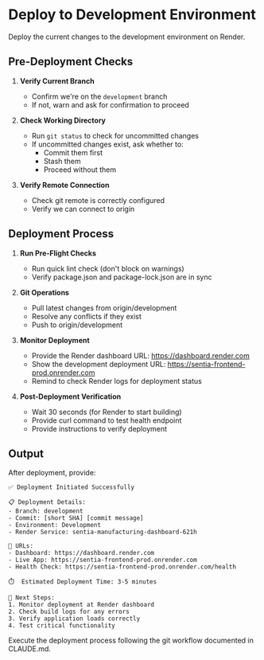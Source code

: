 # Deploy to Development Environment

Deploy the current changes to the development environment on Render.

## Pre-Deployment Checks

1. **Verify Current Branch**
   - Confirm we're on the `development` branch
   - If not, warn and ask for confirmation to proceed

2. **Check Working Directory**
   - Run `git status` to check for uncommitted changes
   - If uncommitted changes exist, ask whether to:
     - Commit them first
     - Stash them
     - Proceed without them

3. **Verify Remote Connection**
   - Check git remote is correctly configured
   - Verify we can connect to origin

## Deployment Process

1. **Run Pre-Flight Checks**
   - Run quick lint check (don't block on warnings)
   - Verify package.json and package-lock.json are in sync

2. **Git Operations**
   - Pull latest changes from origin/development
   - Resolve any conflicts if they exist
   - Push to origin/development

3. **Monitor Deployment**
   - Provide the Render dashboard URL: https://dashboard.render.com
   - Show the development deployment URL: https://sentia-frontend-prod.onrender.com
   - Remind to check Render logs for deployment status

4. **Post-Deployment Verification**
   - Wait 30 seconds (for Render to start building)
   - Provide curl command to test health endpoint
   - Provide instructions to verify deployment

## Output

After deployment, provide:
```
✅ Deployment Initiated Successfully

📋 Deployment Details:
- Branch: development
- Commit: [short SHA] [commit message]
- Environment: Development
- Render Service: sentia-manufacturing-dashboard-621h

🔗 URLs:
- Dashboard: https://dashboard.render.com
- Live App: https://sentia-frontend-prod.onrender.com
- Health Check: https://sentia-frontend-prod.onrender.com/health

⏱️  Estimated Deployment Time: 3-5 minutes

📝 Next Steps:
1. Monitor deployment at Render dashboard
2. Check build logs for any errors
3. Verify application loads correctly
4. Test critical functionality
```

Execute the deployment process following the git workflow documented in CLAUDE.md.
